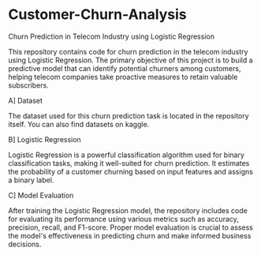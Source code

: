 # Customer-Churn-Analysis

Churn Prediction in Telecom Industry using Logistic Regression

This repository contains code for churn prediction in the telecom industry using Logistic Regression. The primary objective of this project is to build a predictive model that can identify potential churners among customers, helping telecom companies take proactive measures to retain valuable subscribers.

A] Dataset

The dataset used for this churn prediction task is located in the repository itself. You can also find datasets on kaggle.

B] Logistic Regression

Logistic Regression is a powerful classification algorithm used for binary classification tasks, making it well-suited for churn prediction. It estimates the probability of a customer churning based on input features and assigns a binary label.

C] Model Evaluation

After training the Logistic Regression model, the repository includes code for evaluating its performance using various metrics such as accuracy, precision, recall, and F1-score. Proper model evaluation is crucial to assess the model's effectiveness in predicting churn and make informed business decisions.
